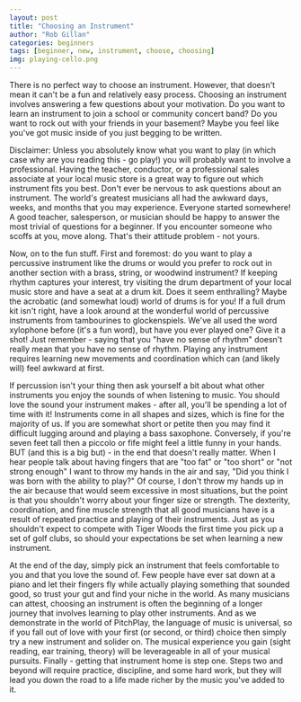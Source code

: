 ```yaml
---
layout: post
title: "Choosing an Instrument"
author: "Rob Gillan"
categories: beginners
tags: [beginner, new, instrument, choose, choosing]
img: playing-cello.png
---
```

There is no perfect way to choose an instrument. However, that doesn't mean it can't be a fun and relatively easy process. Choosing an instrument involves answering a few questions about your motivation. Do you want to learn an instrument to join a school or community concert band? Do you want to rock out with your friends in your basement? Maybe you feel like you've got music inside of you just begging to be written.

Disclaimer: Unless you absolutely know what you want to play (in which case why are you reading this - go play!) you will probably want to involve a professional. Having the teacher, conductor, or a professional sales associate at your local music store is a great way to figure out which instrument fits you best. Don't ever be nervous to ask questions about an instrument. The world's greatest musicians all had the awkward days, weeks, and months that you may experience. Everyone started somewhere! A good teacher, salesperson, or musician should be happy to answer the most trivial of questions for a beginner. If you encounter someone who scoffs at you, move along. That's their attitude problem - not yours.

Now, on to the fun stuff. First and foremost: do you want to play a percussive instrument like the drums or would you prefer to rock out in another section with a brass, string, or woodwind instrument? If keeping rhythm captures your interest, try visiting the drum department of your local music store and have a seat at a drum kit. Does it seem enthralling? Maybe the acrobatic (and somewhat loud) world of drums is for you! If a full drum kit isn't right, have a look around at the wonderful world of percussive instruments from tambourines to glockenspiels. We've all used the word xylophone before (it's a fun word), but have you ever played one? Give it a shot! Just remember - saying that you "have no sense of rhythm" doesn't really mean that you have no sense of rhythm. Playing any instrument requires learning new movements and coordination which can (and likely will) feel awkward at first.

If percussion isn't your thing then ask yourself a bit about what other instruments you enjoy the sounds of when listening to music. You should love the sound your instrument makes - after all, you'll be spending a lot of time with it! Instruments come in all shapes and sizes, which is fine for the majority of us. If you are somewhat short or petite then you may find it difficult lugging around and playing a bass saxophone. Conversely, if you're seven feet tall then a piccolo or fife might feel a little funny in your hands. BUT (and this is a big but) - in the end that doesn't really matter. When I hear people talk about having fingers that are "too fat" or "too short" or "not strong enough" I want to throw my hands in the air and say, "Did you think I was born with the ability to play?" Of course, I don't throw my hands up in the air because that would seem excessive in most situations, but the point is that you shouldn't worry about your finger size or strength. The dexterity, coordination, and fine muscle strength that all good musicians have is a result of repeated practice and playing of their instruments. Just as you shouldn't expect to compete with Tiger Woods the first time you pick up a set of golf clubs, so should your expectations be set when learning a new instrument.

At the end of the day, simply pick an instrument that feels comfortable to you and that you love the sound of. Few people have ever sat down at a piano and let their fingers fly while actually playing something that sounded good, so trust your gut and find your niche in the world. As many musicians can attest, choosing an instrument is often the beginning of a longer journey that involves learning to play other instruments. And as we demonstrate in the world of PitchPlay, the language of music is universal, so if you fall out of love with your first (or second, or third) choice then simply try a new instrument and solider on. The musical experience you gain (sight reading, ear training, theory) will be leverageable in all of your musical pursuits.
Finally - getting that instrument home is step one. Steps two and beyond will require ﻿practice, discipline, and some hard work, but they will lead you down the road to a life made richer by the music you've added to it.
